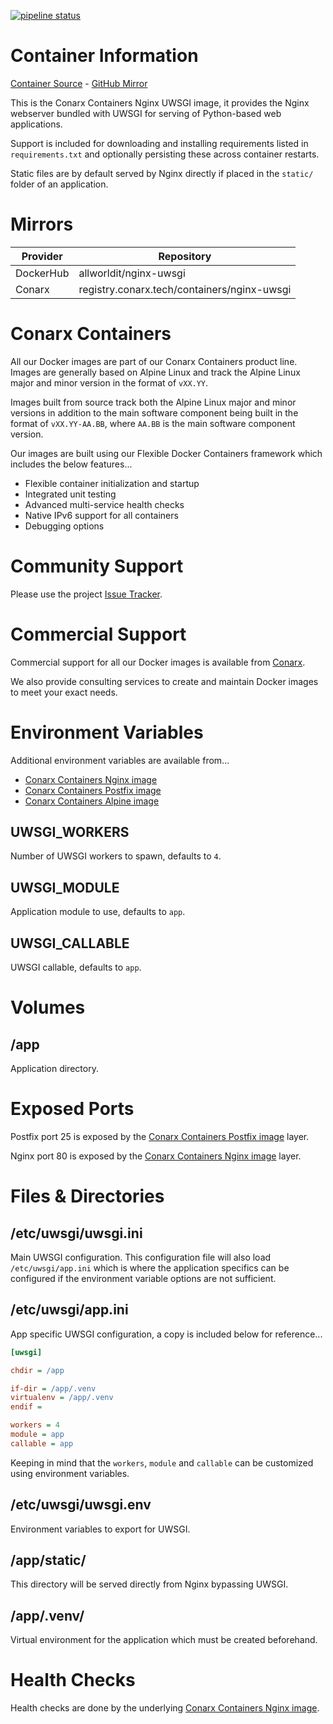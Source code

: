 [![pipeline status](https://gitlab.conarx.tech/containers/nginx-uwsgi/badges/main/pipeline.svg)](https://gitlab.conarx.tech/containers/nginx-uwsgi/-/commits/main)

# Container Information

[Container Source](https://gitlab.conarx.tech/containers/nginx-uwsgi) - [GitHub Mirror](https://github.com/AllWorldIT/containers-nginx-uwsgi)

This is the Conarx Containers Nginx UWSGI image, it provides the Nginx webserver bundled with UWSGI for serving of Python-based web
applications.

Support is included for downloading and installing requirements listed in `requirements.txt` and optionally persisting these across
container restarts.

Static files are by default served by Nginx directly if placed in the `static/` folder of an application.



# Mirrors

|  Provider  |  Repository                                 |
|------------|---------------------------------------------|
| DockerHub  | allworldit/nginx-uwsgi                      |
| Conarx     | registry.conarx.tech/containers/nginx-uwsgi |



# Conarx Containers

All our Docker images are part of our Conarx Containers product line. Images are generally based on Alpine Linux and track the
Alpine Linux major and minor version in the format of `vXX.YY`.

Images built from source track both the Alpine Linux major and minor versions in addition to the main software component being
built in the format of `vXX.YY-AA.BB`, where `AA.BB` is the main software component version.

Our images are built using our Flexible Docker Containers framework which includes the below features...

- Flexible container initialization and startup
- Integrated unit testing
- Advanced multi-service health checks
- Native IPv6 support for all containers
- Debugging options



# Community Support

Please use the project [Issue Tracker](https://gitlab.conarx.tech/containers/nginx-uwsgi/-/issues).



# Commercial Support

Commercial support for all our Docker images is available from [Conarx](https://conarx.tech).

We also provide consulting services to create and maintain Docker images to meet your exact needs.



# Environment Variables

Additional environment variables are available from...
* [Conarx Containers Nginx image](https://gitlab.conarx.tech/containers/nginx)
* [Conarx Containers Postfix image](https://gitlab.conarx.tech/containers/postfix)
* [Conarx Containers Alpine image](https://gitlab.conarx.tech/containers/alpine)


## UWSGI_WORKERS

Number of UWSGI workers to spawn, defaults to `4`.


## UWSGI_MODULE

Application module to use, defaults to `app`.


## UWSGI_CALLABLE

UWSGI callable, defaults to `app`.



# Volumes


## /app

Application directory.



# Exposed Ports

Postfix port 25 is exposed by the [Conarx Containers Postfix image](https://gitlab.conarx.tech/containers/postfix) layer.

Nginx port 80 is exposed by the [Conarx Containers Nginx image](https://gitlab.conarx.tech/containers/nginx) layer.



# Files & Directories


## /etc/uwsgi/uwsgi.ini

Main UWSGI configuration. This configuration file will also load `/etc/uwsgi/app.ini` which is where the application specifics can
be configured if the environment variable options are not sufficient.

## /etc/uwsgi/app.ini

App specific UWSGI configuration, a copy is included below for reference...
```ini
[uwsgi]

chdir = /app

if-dir = /app/.venv
virtualenv = /app/.venv
endif =

workers = 4
module = app
callable = app
```

Keeping in mind that the `workers`, `module` and `callable` can be customized using environment variables.


## /etc/uwsgi/uwsgi.env

Environment variables to export for UWSGI.


## /app/static/

This directory will be served directly from Nginx bypassing UWSGI.


## /app/.venv/

Virtual environment for the application which must be created beforehand.



# Health Checks

Health checks are done by the underlying
[Conarx Containers Nginx image](https://gitlab.iitsp.com/allworldit/docker/nginx/README.md).
